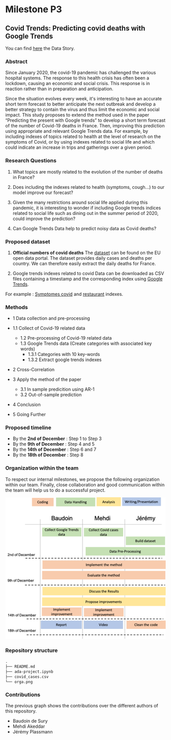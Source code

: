 # Milestone P3


## Covid Trends: Predicting covid deaths with Google Trends

You can find [here](https://covidtrends.github.io/) the Data Story.


### Abstract
Since January 2020, the covid-19 pandemic has challenged the various hospital systems. The response to this health crisis has often been a lockdown, causing an economic and social crisis. This response is in reaction rather than in preparation and anticipation.

Since the situation evolves every week, it's interesting to have an accurate short term forecast to better anticipate the next outbreak and develop a better strategy to contain the virus and thus limit the economic and social impact. This study proposes to extend the method used in the paper “Predicting the present with Google trends” to develop a short term forecast of the number of Covid-19 deaths in France. Then, improving this prediction using appropriate and relevant Google Trends data. For example, by including indexes of topics related to health at the level of research on the symptoms of Covid, or by using indexes related to social life and which could indicate an increase in trips and gatherings over a given period.

### Research Questions

1. What topics are mostly related to the evolution of the number of deaths in France?
   
2. Does including the indexes related to health (symptoms, cough...) to our model improve our forecast?
   
3. Given the many restrictions around social life applied during this pandemic, it is interesting to wonder if including Google trends indices related to social life such as dining out in the summer period of 2020, could improve the prediction?
   
4. Can Google Trends Data help to predict noisy data as Covid deaths?  

### Proposed dataset
 
1. **Official numbers of covid deaths**
The [dataset](https://opendata.ecdc.europa.eu/covid19/casedistribution/csv) can be found on the EU open data portal. The dataset provides daily cases and deaths per country. We can therefore easily extract the daily deaths for France.

2. Google trends indexes related to covid
Data can be downloaded as CSV files containing a timestamp and the corresponding index using [Google Trends](https://trends.google.com/trends/?geo=US).

For example : [Symptomes covid](https://trends.google.fr/trends/explore?q=symptomes%20covid&geo=FR) and [restaurant](https://trends.google.fr/trends/explore?geo=FR&q=Top%2010%20restaurant) indexes.


### Methods
   

- 1 Data collection and pre-processing
 - 1.1 Collect of Covid-19 related data
	- 1.2 Pre-processing of Covid-19 related data
	- 1.3 Google Trends data (Create categories with associated key words)
      - 1.3.1 Categories with 10 key-words
      - 1.3.2 Extract google trends indexes

- 2 Cross-Correlation

- 3 Apply the method of the paper
	- 3.1 In sample predicition using AR-1
	- 3.2 Out-of-sample prediction

- 4 Conclusion

- 5 Going Further


### Proposed timeline
- By the **2nd of December** : Step 1 to Step 3
- By the **9th of December** : Step 4 and 5
- By the **14th of December** : Step 6 and 7
- By the **18th of December** : Step 8
   
### Organization within the team

To respect our internal milestones, we propose the following organization within our team. Finally, close collaboration and good communication within the team will help us to do a successful project.

![Organisation within the team](https://github.com/epfl-ada/ada-2020-project-milestone-p3-data-y-nada-mas-1/blob/main/orga.png)

### Repository structure
```
.
├── README.md
├── ada-project.ipynb
├── covid_cases.csv
└── orga.png
```

### Contributions

The previous graph shows the contributions over the different authors of this repository.

- Baudoin de Sury
- Mehdi Akeddar 
- Jérémy Plassmann
